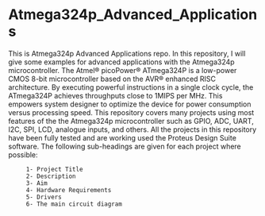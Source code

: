 # Atmega324p_Advanced_Applications

This is Atmega324p Advanced Applications repo. In this repository, I will give some examples for advanced applications with the Atmega324p microcontroller.
The Atmel® picoPower® ATmega324P is a low-power CMOS 8-bit microcontroller based on the AVR® enhanced RISC architecture. By executing powerful instructions in a single clock cycle, the ATmega324P achieves throughputs close to 1MIPS per MHz. This empowers system designer to optimize the device for power consumption versus processing speed.
This repository covers many projects using most features of the the Atmega324p microcontroller such as GPIO, ADC, UART, I2C, SPI, LCD, analogue inputs, and others. All the projects in this repository have been fully tested and are working used the Proteus Design Suite software. 
The following sub-headings are given for each project where possible:
```
     1- Project Title
     2- Description
     3- Aim
     4- Hardware Requirements
     5- Drivers
     6- The main circuit diagram
```
